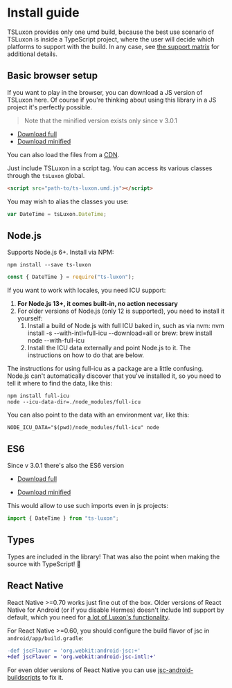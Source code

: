 # Install guide

TSLuxon provides only one umd build, because the best use scenario of TSLuxon is inside a TypeScript project, where the user will decide which platforms to support with the build. 
In any case, see [the support matrix](matrix.md) for additional details.

## Basic browser setup

If you want to play in the browser, you can download a JS version of TSLuxon here.
Of course if you're thinking about using this library in a JS project it's perfectly possible.

> Note that the minified version exists only since v 3.0.1

- [Download full](https://unpkg.com/ts-luxon@latest/dist/ts-luxon.umd.js)
- [Download minified](https://unpkg.com/ts-luxon@latest/dist/ts-luxon.umd.min.js)

You can also load the files from a [CDN](https://www.jsdelivr.com/package/npm/luxon).

Just include TSLuxon in a script tag. You can access its various classes through the `tsLuxon` global.

```html
<script src="path-to/ts-luxon.umd.js"></script>
```

You may wish to alias the classes you use:

```js
var DateTime = tsLuxon.DateTime;
```

## Node.js

Supports Node.js 6+. Install via NPM:

```
npm install --save ts-luxon
```

```js
const { DateTime } = require("ts-luxon");
```

If you want to work with locales, you need ICU support:

 1. **For Node.js 13+, it comes built-in, no action necessary**
 2. For older versions of Node.js (only 12 is supported), you need to install it yourself:
    1. Install a build of Node.js with full ICU baked in, such as via nvm: nvm install <version> -s --with-intl=full-icu --download=all or brew: brew install node --with-full-icu
    2. Install the ICU data externally and point Node.js to it. The instructions on how to do that are below.

The instructions for using full-icu as a package are a little confusing. Node.js can't automatically discover that you've installed it, so you need to tell it where to find the data, like this:

```
npm install full-icu
node --icu-data-dir=./node_modules/full-icu
```

You can also point to the data with an environment var, like this:

```
NODE_ICU_DATA="$(pwd)/node_modules/full-icu" node
```

## ES6

Since v 3.0.1 there's also the ES6 version

- [Download full](https://unpkg.com/ts-luxon@latest/dist/ts-luxon.es6.js)

- [Download minified](https://unpkg.com/ts-luxon@latest/dist/ts-luxon.es6.min.js)

This would allow to use such imports even in js projects:

```js
import { DateTime } from "ts-luxon";
```

## Types

Types are included in the library! That was also the point when making the source with TypeScript! 🎉

## React Native

React Native >=0.70 works just fine out of the box. Older versions of React Native for Android (or if you disable Hermes) doesn't include Intl support by default, which you need for [a lot of Luxon's functionality](matrix.md).

For React Native >=0.60, you should configure the build flavor of jsc in `android/app/build.gradle`:

```diff
-def jscFlavor = 'org.webkit:android-jsc:+'
+def jscFlavor = 'org.webkit:android-jsc-intl:+'
```

For even older versions of React Native you can use [jsc-android-buildscripts](https://github.com/SoftwareMansion/jsc-android-buildscripts) to fix it.
